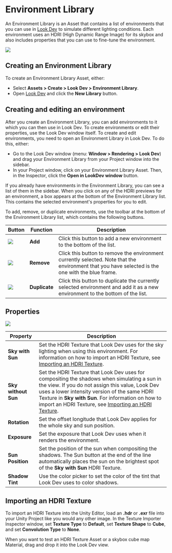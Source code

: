 # Environment Library

An Environment Library is an Asset that contains a list of environments that you can use in [Look Dev](Look-Dev.html) to simulate different lighting conditions. Each environment uses an HDRI (High Dynamic Range Image) for its skybox and also includes properties that you can use to fine-tune the environment.

<a name="Creation"></a>

![](Images/LookDevEnvironmentLibrary1.png)

## Creating an Environment Library

To create an Environment Library Asset, either:

- Select **Assets > Create > Look Dev > Environment Library**.
- Open [Look Dev](Look-Dev.html) and click the **New Library** button.

## Creating and editing an environment

After you create an Environment Library, you can add environments to it which you can then use in Look Dev. To create environments or edit their properties, use the Look Dev window itself. To create and edit environments, you need to open an Environment Library in Look Dev. To do this, either:

- Go to the Look Dev window (menu: **Window > Rendering > Look Dev**) and drag your Environment Library from your Project window into the sidebar.
- In your Project window, click on your Environment Library Asset. Then, in the Inspector, click the **Open in LookDev window** button.

If you already have environments in the Environment Library, you can see a list of them in the sidebar. When you click on any of the HDRI previews for an environment, a box appears at the bottom of the Environment Library list. This contains the selected environment's properties for you to edit.

To add, remove, or duplicate environments, use the toolbar at the bottom of the Environment Library list, which contains the following buttons.

| **Button**                                                   | **Function**  | **Description**                                              |
| ------------------------------------------------------------ | ------------- | ------------------------------------------------------------ |
| ![](Images/LookDevEnvironmentLibrary2.png) | **Add**       | Click this button to add a new environment to the bottom of the list. |
| ![](Images/LookDevEnvironmentLibrary3.png) | **Remove**    | Click this button to remove the environment currently selected. Note that the environment that you have selected is the one with the blue frame. |
| ![](Images/LookDevEnvironmentLibrary4.png)                   | **Duplicate** | Click this button to duplicate the currently selected environment and add it as a new environment to the bottom of the list. |

## Properties

![](Images/LookDevEnvironmentLibrary5.png)

| **Property**        | **Description**                                              |
| ------------------- | ------------------------------------------------------------ |
| **Sky with Sun**    | Set the HDRI Texture that Look Dev uses for the sky lighting when using this environment. For information on how to import an HDRI Texture, see [Importing an HDRI Texture](#ImportingAnHDRI). |
| **Sky without Sun** | Set the HDRI Texture that Look Dev uses for compositing the shadows when simulating a sun in the view. If you do not assign this value, Look Dev uses a lower intensity version of the same HDRI Texture in **Sky with Sun**. For information on how to import an HDRI Texture, see [Importing an HDRI Texture](#ImportingAnHDRI). |
| **Rotation**        | Set the offset longitude that Look Dev applies for the whole sky and sun position. |
| **Exposure**        | Set the exposure that Look Dev uses when it renders the environment. |
| **Sun Position**    | Set the position of the sun when compositing the shadows. The Sun button at the end of the line automatically places the sun on the brightest spot of the **Sky with Sun** HDRI Texture. |
| **Shadow Tint**     | Use the color picker to set the color of the tint that Look Dev uses to color shadows. |

<a name="ImportingAnHDRI"></a>

## Importing an HDRI Texture

To import an HDRI Texture into the Unity Editor, load an **.hdr** or **.exr** file into your Unity Project like you would any other image. In the Texture Importer Inspector window, set **Texture Type** to **Default**, set **Texture Shape** to **Cube**, and set **Convolution Type** to **None**.

When you want to test an HDRI Texture Asset or a skybox cube map Material, drag and drop it into the Look Dev view.

